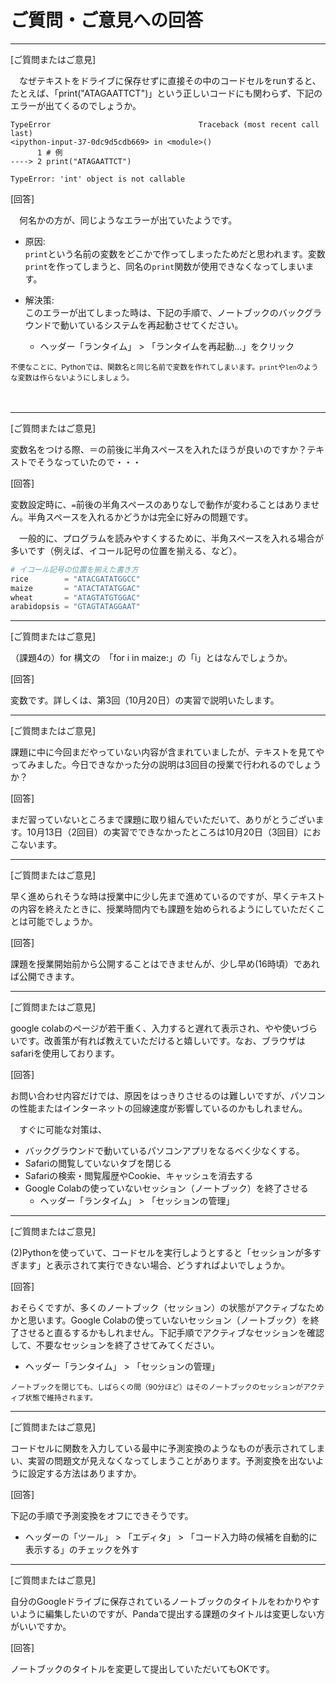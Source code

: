 # ご質問・ご意見への回答
---

[ご質問またはご意見]

　なぜテキストをドライブに保存せずに直接その中のコードセルをrunすると、たとえば、「print("ATAGAATTCT")」という正しいコードにも関わらず、下記のエラーが出てくるのでしょうか。

```
TypeError                                 Traceback (most recent call last)
<ipython-input-37-0dc9d5cdb669> in <module>()
      1 # 例
----> 2 print("ATAGAATTCT")

TypeError: 'int' object is not callable
```

[回答]

　何名かの方が、同じようなエラーが出ていたようです。

- 原因:  
`print`という名前の変数をどこかで作ってしまったためだと思われます。変数`print`を作ってしまうと、同名の`print`関数が使用できなくなってしまいます。

- 解決策:  
このエラーが出てしまった時は、下記の手順で、ノートブックのバックグラウンドで動いているシステムを再起動させてください。
	- ヘッダー「ランタイム」 > 「ランタイムを再起動...」をクリック

<small>不便なことに、Pythonでは、関数名と同じ名前で変数を作れてしまいます。`print`や`len`のような変数は作らないようにしましょう。</small>

　

---

[ご質問またはご意見]

変数名をつける際、＝の前後に半角スペースを入れたほうが良いのですか？テキストでそうなっていたので・・・

[回答]

変数設定時に、`=`前後の半角スペースのありなしで動作が変わることはありません。半角スペースを入れるかどうかは完全に好みの問題です。  

　一般的に、プログラムを読みやすくするために、半角スペースを入れる場合が多いです（例えば、イコール記号の位置を揃える、など）。

```python
# イコール記号の位置を揃えた書き方
rice        = "ATACGATATGGCC"
maize       = "ATACTATATGGAC"
wheat       = "ATAGTATGTGGAC"
arabidopsis = "GTAGTATAGGAAT"
```

---

[ご質問またはご意見]

（課題4の）for 構文の　「for i in maize:」の「i」とはなんでしょうか。

[回答]

変数です。詳しくは、第3回（10月20日）の実習で説明いたします。

---

[ご質問またはご意見]

課題に中に今回まだやっていない内容が含まれていましたが、テキストを見てやってみました。今日できなかった分の説明は3回目の授業で行われるのでしょうか？

[回答]

まだ習っていないところまで課題に取り組んでいただいて、ありがとうございます。10月13日（2回目）の実習でできなかったところは10月20日（3回目）におこないます。

---

[ご質問またはご意見]

早く進められそうな時は授業中に少し先まで進めているのですが、早くテキストの内容を終えたときに、授業時間内でも課題を始められるようにしていただくことは可能でしょうか。

[回答]

課題を授業開始前から公開することはできませんが、少し早め(16時頃）であれば公開できます。

---

[ご質問またはご意見]

google colabのページが若干重く、入力すると遅れて表示され、やや使いづらいです。改善策が有れば教えていただけると嬉しいです。なお、ブラウザはsafariを使用しております。

[回答]

お問い合わせ内容だけでは、原因をはっきりさせるのは難しいですが、パソコンの性能またはインターネットの回線速度が影響しているのかもしれません。

　すぐに可能な対策は、
- バックグラウンドで動いているパソコンアプリをなるべく少なくする。
- Safariの閲覧していないタブを閉じる
- Safariの検索・閲覧履歴やCookie、キャッシュを消去する
- Google Colabの使っていないセッション（ノートブック）を終了させる
	- ヘッダー「ランタイム」 > 「セッションの管理」

---

[ご質問またはご意見]

(2)Pythonを使っていて、コードセルを実行しようとすると「セッションが多すぎます」と表示されて実行できない場合、どうすればよいでしょうか。

[回答]

おそらくですが、多くのノートブック（セッション）の状態がアクティブなためかと思います。Google Colabの使っていないセッション（ノートブック）を終了させると直るするかもしれません。下記手順でアクティブなセッションを確認して、不要なセッションを終了させてみてください。
- ヘッダー「ランタイム」 > 「セッションの管理」

<small>ノートブックを閉じても、しばらくの間（90分ほど）はそのノートブックのセッションがアクティブ状態で維持されます。</small>

---

[ご質問またはご意見]

コードセルに関数を入力している最中に予測変換のようなものが表示されてしまい、実習の問題文が見えなくなってしまうことがあります。予測変換を出ないように設定する方法はありますか。

[回答]

下記の手順で予測変換をオフにできそうです。
- ヘッダーの「ツール」 > 「エディタ」 > 「コード入力時の候補を自動的に表示する」のチェックを外す

---

[ご質問またはご意見]

自分のGoogleドライブに保存されているノートブックのタイトルをわかりやすいように編集したいのですが、Pandaで提出する課題のタイトルは変更しない方がいいですか。

[回答]

ノートブックのタイトルを変更して提出していただいてもOKです。
